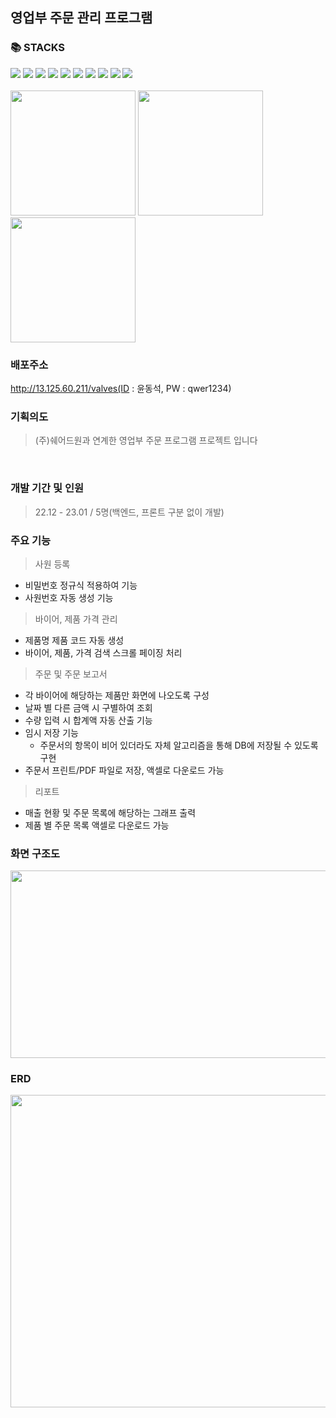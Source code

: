 ## 영업부 주문 관리 프로그램</br>
### 📚 STACKS</br>
<div>
<img src="https://img.shields.io/badge/html5-E34F26?style=for-the-badge&logo=html5&logoColor=white">
<img src="https://img.shields.io/badge/css3-1572B6?style=for-the-badge&logo=css3&logoColor=white">
<img src="https://img.shields.io/badge/JSP-0095DE?style=for-the-badge&logo=JSP&logoColor=white">
<img src="https://img.shields.io/badge/javascript-F7DF1E?style=for-the-badge&logo=javascript&logoColor=black">
<img src="https://img.shields.io/badge/java-007396?style=for-the-badge&logo=java&logoColor=white">
<img src="https://img.shields.io/badge/springboot-6DB33F?style=for-the-badge&logo=springboot&logoColor=white">
<img src="https://img.shields.io/badge/MyBatis-569A3?style=for-the-badge&logo=MyBatis&logoColor=white">
<img src="https://img.shields.io/badge/mariaDB-003545?style=for-the-badge&logo=mariaDB&logoColor=white">
<img src="https://img.shields.io/badge/AWS EC2-FF9900?style=for-the-badge&logo=AWS EC2&logoColor=white">
<img src="https://img.shields.io/badge/jQuery-569A31?style=for-the-badge&logo=jQuery&logoColor=white"><br>
</div>
</br>

<div>
<img src="https://user-images.githubusercontent.com/110441578/236382837-4d0b44c2-436b-49b3-9134-cda1fe1d4498.png" width="200" height="200">
<img src="https://user-images.githubusercontent.com/110441578/236382995-fcd66072-17b1-4009-a66a-634dbb0e7c84.png" width="200" height="200">
<img src="https://user-images.githubusercontent.com/110441578/236383124-06136067-0a28-4016-b3c0-32df0b58ea49.png" width="200" height="200">
</div>

### 배포주소
http://13.125.60.211/valves(ID : 윤동석, PW : qwer1234)

###  기획의도
> (주)쉐어드원과 연계한 영업부 주문 프로그램 프로젝트 입니다
<br>

### 개발 기간 및 인원
> 22.12 - 23.01 / 5명(백엔드, 프론트 구분 없이 개발)

### 주요 기능
> 사원 등록
- 비밀번호 정규식 적용하여 기능 
- 사원번호 자동 생성 기능

> 바이어, 제품 가격 관리
- 제품명 제품 코드 자동 생성
- 바이어, 제품, 가격 검색 스크롤 페이징 처리

> 주문 및 주문 보고서
- 각 바이어에 해당하는 제품만 화면에 나오도록 구성
- 날짜 별 다른 금액 시 구별하여 조회
- 수량 입력 시 합계액 자동 산출 기능
- 임시 저장 기능
  - 주문서의 항목이 비어 있더라도 자체 알고리즘을 통해 DB에 저장될 수 있도록 구현
- 주문서 프린트/PDF 파일로 저장, 액셀로 다운로드 가능

> 리포트
- 매출 현황 및 주문 목록에 해당하는 그래프 출력
- 제품 별 주문 목록 액셀로 다운로드 가능 

### 화면 구조도
<img src="https://user-images.githubusercontent.com/110441578/236383895-2f23eb8f-e548-4a34-bd49-cda31159028d.PNG" width="700" height="300">


### ERD
<img src="https://user-images.githubusercontent.com/110441578/236383799-bb1787bc-695a-4e8b-85de-22ceea094036.png" width="600" height="500">
